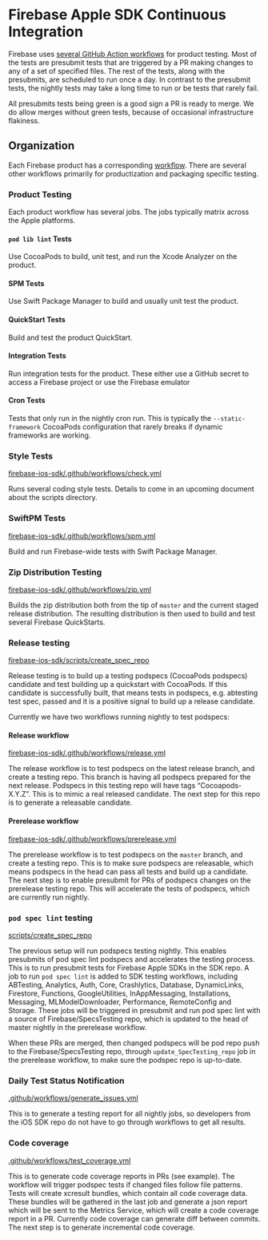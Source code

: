 # Firebase Apple SDK Continuous Integration

Firebase uses [several GitHub Action workflows](.github/actions/) for product testing. Most of the
tests are presubmit tests that are triggered by a PR making changes to any of a
set of specified files. The rest of the tests, along with the presubmits, are
scheduled to run once a day. In contrast to the presubmit tests, the nightly
tests may take a long time to run or be tests that rarely fail.

All presubmits tests being green is a good sign a PR is ready to merge. We do
allow merges without green tests, because of occasional infrastructure flakiness.

## Organization

Each Firebase product has a corresponding [workflow](firebase-ios-sdk/.github/workflows). There
are several other workflows primarily for productization and packaging specific testing.

### Product Testing

Each product workflow has several jobs. The jobs typically matrix across the Apple platforms.

#### `pod lib lint` Tests

Use CocoaPods to build, unit test, and run the Xcode Analyzer on the product.

#### SPM Tests

Use Swift Package Manager to build and usually unit test the product.

#### QuickStart Tests

Build and test the product QuickStart.

#### Integration Tests

Run integration tests for the product. These either use a GitHub secret to access a Firebase project
or use the Firebase emulator

#### Cron Tests

Tests that only run in the nightly cron run. This is typically the `--static-framework` CocoaPods
configuration that rarely breaks if dynamic frameworks are working.

### Style Tests
[firebase-ios-sdk/.github/workflows/check.yml](firebase-ios-sdk/.github/workflows/check.yml)

Runs several coding style tests. Details to come in an upcoming document about the scripts
directory.

### SwiftPM Tests
[firebase-ios-sdk/.github/workflows/spm.yml](firebase-ios-sdk/.github/workflows/spm.yml)

Build and run Firebase-wide tests with Swift Package Manager.

### Zip Distribution Testing
[firebase-ios-sdk/.github/workflows/zip.yml](firebase-ios-sdk/.github/workflows/zip.yml)

Builds the zip distribution both from the tip of `master` and the current staged release distribution.
The resulting distribution is then used to build and test several Firebase QuickStarts.

### Release testing
[firebase-ios-sdk/scripts/create_spec_repo](firebase-ios-sdk/scripts/create_spec_repo)

Release testing is to build up a testing podspecs (CocoaPods podspecs) candidate and test building
up a quickstart with CocoaPods. If this candidate is successfully built, that means tests in
podspecs, e.g. abtesting test spec, passed and it is a positive signal to build up a release
candidate.

Currently we have two workflows running nightly to test podspecs:

#### Release workflow
[firebase-ios-sdk/.github/workflows/release.yml](firebase-ios-sdk/.github/workflows/release.yml)

The release workflow is to test podspecs on the latest release branch, and create a testing repo.
This branch is having all podspecs prepared for the next release. Podspecs in this testing repo
will have tags “Cocoapods-X.Y.Z”. This is to mimic a real released candidate. The next step for this
repo is to generate a releasable candidate.

#### Prerelease workflow
[firebase-ios-sdk/.github/workflows/prerelease.yml](firebase-ios-sdk/.github/workflows/prerelease.yml)

The prerelease workflow is to test podspecs on the `master` branch, and create a testing repo. This is
to make sure podspecs are releasable, which means podspecs in the head can pass all tests and build
up a candidate. The next step is to enable presubmit for PRs of podspecs changes on the prerelease
testing repo. This will accelerate the tests of podspecs, which are currently run nightly.

### `pod spec lint` testing
[scripts/create_spec_repo](scripts/create_spec_repo)

The previous setup will run podspecs testing nightly. This enables presubmits of pod spec lint
podspecs and accelerates the testing process. This is to run presubmit tests for Firebase Apple SDKs
in the SDK repo. A job to run `pod spec lint` is added to SDK testing workflows, including ABTesting,
Analytics, Auth, Core, Crashlytics, Database, DynamicLinks, Firestore, Functions, GoogleUtilities,
InAppMessaging, Installations, Messaging, MLModelDownloader, Performance, RemoteConfig and Storage.
These jobs will be triggered in presubmit and run pod spec lint with a source of
Firebase/SpecsTesting repo, which is updated to the head of master nightly in the prerelease
workflow.

When these PRs are merged, then changed podspecs will be pod repo push to the Firebase/SpecsTesting
repo, through `update_SpecTesting_repo` job in the prerelease workflow, to make sure the podspec repo
is up-to-date.

### Daily Test Status Notification
[.github/workflows/generate_issues.yml](.github/workflows/generate_issues.yml)

This is to generate a testing report for all nightly jobs, so developers from the iOS SDK repo do
not have to go through workflows to get all results.

### Code coverage
[.github/workflows/test_coverage.yml](.github/workflows/test_coverage.yml)

This is to generate code coverage reports in PRs (see example). The workflow will trigger podspec
tests if changed files follow file patterns. Tests will create xcresult bundles, which contain all
code coverage data. These bundles will be gathered in the last job and generate a json report which
will be sent to the Metrics Service, which will create a code coverage report in a PR. Currently
code coverage can generate diff between commits. The next step is to generate incremental code
coverage.


